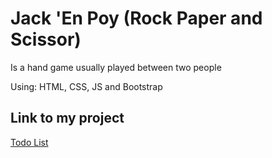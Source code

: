 # Jack 'En Poy (Rock Paper and Scissor)
 Is a hand game usually played between two people

Using: HTML, CSS, JS and Bootstrap

## Link to my project

[Todo List](https://lassrenzo.github.io/JackenPoy/)
